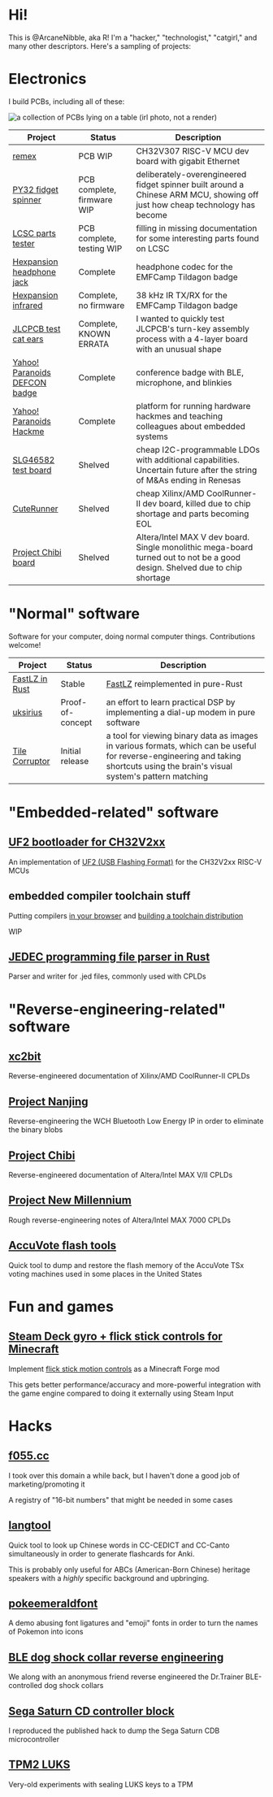 # Hi!

This is @ArcaneNibble, aka R! I'm a "hacker," "technologist," "catgirl," and many other descriptors. Here's a sampling of projects:

# Electronics

I build PCBs, including all of these:

![a collection of PCBs lying on a table (irl photo, not a render)](final-header.jpg)

| Project | Status | Description |
|-|-|-|
| [remex](https://github.com/ArcaneNibble/remex-wch) | PCB WIP | CH32V307 RISC-V MCU dev board with gigabit Ethernet |
| [PY32 fidget spinner](https://github.com/ArcaneNibble/puya-spinner) | PCB complete, firmware WIP | deliberately-overengineered fidget spinner built around a Chinese ARM MCU, showing off just how cheap technology has become |
| [LCSC parts tester](https://github.com/ArcaneNibble/china-lcsc-undoc-parts-test) | PCB complete, testing WIP | filling in missing documentation for some interesting parts found on LCSC |
| [Hexpansion headphone jack](https://github.com/ArcaneNibble/hexpansion-headphones) | Complete | headphone codec for the EMFCamp Tildagon badge |
| [Hexpansion infrared](https://github.com/ArcaneNibble/hexpansion-ir-tool) | Complete, no firmware | 38 kHz IR TX/RX for the EMFCamp Tildagon badge |
| [JLCPCB test cat ears](https://github.com/ArcaneNibble/jlc-katzen) | Complete, KNOWN ERRATA | I wanted to quickly test JLCPCB's turn-key assembly process with a 4-layer board with an unusual shape |
| [Yahoo! Paranoids DEFCON badge](https://github.com/theparanoids/keyhole-badge/) | Complete | conference badge with BLE, microphone, and blinkies |
| [Yahoo! Paranoids Hackme](https://github.com/theparanoids/hardware-hackme-1-eda) | Complete | platform for running hardware hackmes and teaching colleagues about embedded systems |
| [SLG46582 test board](https://github.com/ArcaneNibble/gp-ldo-test-board) | Shelved | cheap I2C-programmable LDOs with additional capabilities. Uncertain future after the string of M&As ending in Renesas |
| [CuteRunner](https://github.com/ArcaneNibble/cuterunner) | Shelved | cheap Xilinx/AMD CoolRunner-II dev board, killed due to chip shortage and parts becoming EOL |
| [Project Chibi board](https://github.com/ArcaneNibble/project-chibi-dev-board) | Shelved | Altera/Intel MAX V dev board. Single monolithic mega-board turned out to not be a good design. Shelved due to chip shortage |

# "Normal" software

Software for your computer, doing normal computer things. Contributions welcome!

| Project | Status | Description |
|-|-|-|
| [FastLZ in Rust](https://github.com/ArcaneNibble/fastlz-rs) | Stable | [FastLZ](https://github.com/ariya/FastLZ) reimplemented in pure-Rust |
| [uksirius](https://github.com/ArcaneNibble/uksirius) | Proof-of-concept | an effort to learn practical DSP by implementing a dial-up modem in pure software |
| [Tile Corruptor](https://github.com/ArcaneNibble/tile-coruptor) | Initial release | a tool for viewing binary data as images in various formats, which can be useful for reverse-engineering and taking shortcuts using the brain's visual system's pattern matching |

# "Embedded-related" software

## [UF2 bootloader for CH32V2xx](https://github.com/ArcaneNibble/wch-uf2)

An implementation of [UF2 (USB Flashing Format)](https://github.com/microsoft/uf2) for the CH32V2xx RISC-V MCUs

## embedded compiler toolchain stuff

Putting compilers [in your browser](https://github.com/ArcaneNibble/web-llvm-thing) and [building a toolchain distribution](https://github.com/ArcaneNibble/toolchain-garbage)

WIP

## [JEDEC programming file parser in Rust](https://github.com/ArcaneNibble/rust-jedec)

Parser and writer for .jed files, commonly used with CPLDs

# "Reverse-engineering-related" software

## [xc2bit](https://github.com/ArcaneNibble/xc2bit)

Reverse-engineered documentation of Xilinx/AMD CoolRunner-II CPLDs

## [Project Nanjing](https://github.com/ArcaneNibble/project-nanjing)

Reverse-engineering the WCH Bluetooth Low Energy IP in order to eliminate the binary blobs

## [Project Chibi](https://github.com/ArcaneNibble/project-chibi)

Reverse-engineered documentation of Altera/Intel MAX V/II CPLDs

## [Project New Millennium](https://github.com/ArcaneNibble/project-new-millennium)

Rough reverse-engineering notes of Altera/Intel MAX 7000 CPLDs

## [AccuVote flash tools](https://github.com/ArcaneNibble/accuvote-flash-tools)

Quick tool to dump and restore the flash memory of the AccuVote TSx voting machines used in some places in the United States

# Fun and games

## [Steam Deck gyro + flick stick controls for Minecraft](https://github.com/NEKOMods/mc-deck-native-controls)

Implement [flick stick motion controls](http://gyrowiki.jibbsmart.com/blog:good-gyro-controls-part-2:the-flick-stick) as a Minecraft Forge mod

This gets better performance/accuracy and more-powerful integration with the game engine compared to doing it externally using Steam Input

# Hacks

## [f055.cc](https://github.com/ArcaneNibble/f055-tuples)

I took over this domain a while back, but I haven't done a good job of marketing/promoting it

A registry of "16-bit numbers" that might be needed in some cases

## [langtool](https://github.com/ArcaneNibble/langtool)

Quick tool to look up Chinese words in CC-CEDICT and CC-Canto simultaneously in order to generate flashcards for Anki.

This is probably only useful for ABCs (American-Born Chinese) heritage speakers with a *highly* specific background and upbringing.

## [pokeemeraldfont](https://github.com/ArcaneNibble/pokeemeraldfont)

A demo abusing font ligatures and "emoji" fonts in order to turn the names of Pokemon into icons

## [BLE dog shock collar reverse engineering](https://github.com/ArcaneNibble/miniature-octo-disco)

We along with an anonymous friend reverse engineered the Dr.Trainer BLE-controlled dog shock collars

## [Sega Saturn CD controller block](https://github.com/ArcaneNibble/laughing-waffle)

I reproduced the published hack to dump the Sega Saturn CDB microcontroller

## [TPM2 LUKS](https://github.com/ArcaneNibble/tpm2-luks)

Very-old experiments with sealing LUKS keys to a TPM

